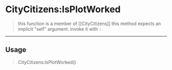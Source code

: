 # CityCitizens:IsPlotWorked
> this function is a member of [[CityCitizens]]
> this method expects an implicit "self" argument. invoke it with `:`
-----
## Usage
> CityCitizens:IsPlotWorked()
